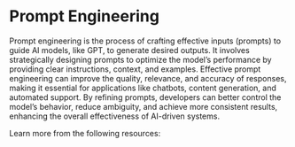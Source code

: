 # Prompt Engineering

Prompt engineering is the process of crafting effective inputs (prompts) to guide AI models, like GPT, to generate desired outputs. It involves strategically designing prompts to optimize the model’s performance by providing clear instructions, context, and examples. Effective prompt engineering can improve the quality, relevance, and accuracy of responses, making it essential for applications like chatbots, content generation, and automated support. By refining prompts, developers can better control the model’s behavior, reduce ambiguity, and achieve more consistent results, enhancing the overall effectiveness of AI-driven systems.

Learn more from the following resources:

